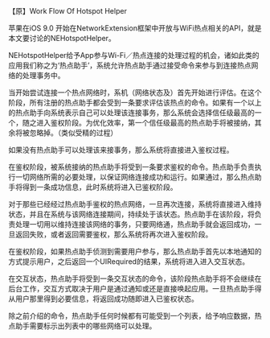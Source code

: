 【原】Work Flow Of Hotspot Helper

苹果在iOS 9.0 开始在NetworkExtension框架中开放与WiFi热点相关的API，就是本文要讨论的NEHotspotHelper。

NEHotspotHelper给予App参与Wi-Fi／热点连接的处理过程的机会，诸如此类的应用我们称之为‘热点助手’，系统允许热点助手通过接受命令来参与到连接热点网络的处理事务中。

当开始尝试连接一个热点网络时，系机（网络状态及）首先开始进行评估。在这个阶段，所有注册的热点助手都会受到一条要求评估该热点的命令。如果有一个以上的热点助手向系统表示自己可以处理该连接事务，那么系统会选择信任级最高的一个，随之进入鉴权阶段。为优化效率，第一个信任级最高的热点助手将被接纳，其余将被忽略掉。（类似受精的过程）

如果没有热点助手可以处理该来接事务，那么系统将直接进入鉴权过程。

在鉴权阶段，被系统接纳的热点助手将受到一条要求鉴权的命令。热点助手负责执行一切网络所需的必要处理，以保证网络连接成功和运行。如果通过，那么热点助手将得到一条成功信息，此时系统将进入已鉴权阶段。

对于那些已经经过热点助手鉴权的热点网络，一旦再次连接，系统将直接进入维持状态，并且在系统与该网络连接期间，持续处于该状态。热点助手在该阶段，将负责处理一切用以维持连接该网络的事务，只要网络通，热点助手就会返回成功，一旦返回失败，或者返回需要鉴权，那么系统将再次进入鉴权阶段。

 在鉴权阶段，如果热点助手侦测到需要用户参与，那么热点助手首先以本地通知的方式提示用户，之后返回一个UIRequired的结果，系统将进入进入交互状态。
 
 在交互状态，热点助手将受到一条交互状态的命令，该阶段热点助手将不会继续在后台工作，交互方式取决于用户是通过通知或还是直接唤起应用。一旦热点助手得从用户那里得到必要信息，将返回成功随即进入已鉴权状态。
 
 除之前介绍的命令，热点助手任何时候都有可能受到一个列表，给予响应数据，热点助手需要标示出列表中的哪些网络可以处理。
 